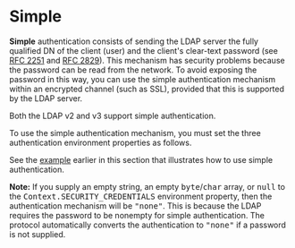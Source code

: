 
# Simple

**Simple** authentication consists of sending the LDAP server the fully qualified DN of the client (user) and the client's clear-text password (see 
[RFC 2251](http://www.ietf.org/rfc/rfc2251.txt) and 
[RFC 2829](http://www.ietf.org/rfc/rfc2829.txt)). This mechanism has security problems because the password can be read from the network. To avoid exposing the password in this way, you can use the simple authentication mechanism within an encrypted channel (such as SSL), provided that this is supported by the LDAP server.

Both the LDAP v2 and v3 support simple authentication.

To use the simple authentication mechanism, you must set the three authentication environment properties as follows.

See the 
[example](authentication.html#SIMPLE) earlier in this section that illustrates how to use simple authentication.

**Note:** If you supply an empty string, an empty <tt>byte</tt>/<tt>char</tt> array, or <tt>null</tt> to the <tt>Context.SECURITY_CREDENTIALS</tt> environment property, then the authentication mechanism will be <tt>"none"</tt>. This is because the LDAP requires the password to be nonempty for simple authentication. The protocol automatically converts the authentication to <tt>"none"</tt> if a password is not supplied.
